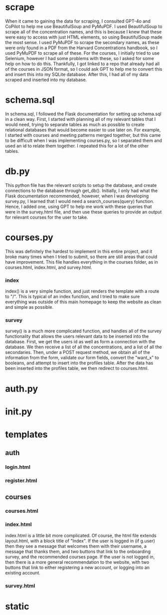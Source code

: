 # scrape

When it came to gaining the data for scraping, I consulted GPT-4o and CoPilot to help me use BeautifulSoup and PyMuPDF. I used BeautifulSoup to scrape all of the concentration names, and this is because I knew that these were easy to access with just HTML elements, so using BeautifulSoup made the most sense. I used PyMuPDF to scrape the secondary names, as these were only found in a PDF from the Harvard Concentrations handbook, so I used PyMuPDF to scrape all of these. For the courses, I initially tried to use Selenium, however I had some problems with these, so I asked for some help on how to do this. Thankfully, I got linked to a repo that already had all of the courses in JSON format, so I could ask GPT to help me to convert this and insert this into my SQLite database. After this, I had all of my data scraped and inserted into my database.

# schema.sql

In schema.sql, I followed the Flask documentation for setting up schema.sql in a clean way. First, I started with planning all of my relevant tables that I would need, trying to separate tables as much as possible to create relational databases that would become easier to use later on. For example, I started with courses and meeting patterns merged together, but this came to be difficult when I was implementing courses.py, so I separated them and used an id to relate them together. I repeated this for a lot of the other tables. 

# db.py

This python file has the relevant scripts to setup the database, and create connections to the database through get_db(). Initially, I only had what the Flask documentation recommended, however, when I was developing survey.py, I learned that I would need a search_courses(query) function. Hence, I added one, using GPT to help me work with these queries that were in the survey.html file, and then use these queries to provide an output for relevant courses for the user to take.

# courses.py

This was definitely the hardest to implement in this entire project, and it broke many times when I tried to submit, so there are still areas that could have improvement. This file handles everything in the courses folder, as in courses.html, index.html, and survey.html.

### index

index() is a very simple function, and just renders the template with a route to "/". This is typical of an index function, and I tried to make sure everything was outside of this main homepage to keep the website as clean and simple as possible.

### survey

survey() is a much more complicated function, and handles all of the survey functionality that allows the users relevant data to be inserted into the database. First, we get the users id as well as form a connection with the database. We then receive a list of all the concentrations, and a list of all the secondaries. Then, under a POST request method, we obtain all of the information from the form, validate our form fields, convert the "want_x" to booleans, and attempt to insert into the profiles table. After the data has been inserted into the profiles table, we then redirect to courses.html.

# auth.py

# __init__.py

# templates

## auth

### login.html

### register.html

## courses

### courses.html

### index.html

index.html is a little bit more complicated. Of course, the html file extends layout.html, with a block title of "Index". If the user is logged in (if g.user) then they see a message that welcomes them with their username, a message that thanks them, and two buttons that link to the onboarding survey, and the recommended courses page. If the user is not logged in, then there is a more general recommendation to the website, with two buttons that link to either registering a new account, or logging into an existing account.

### survey.html

# static